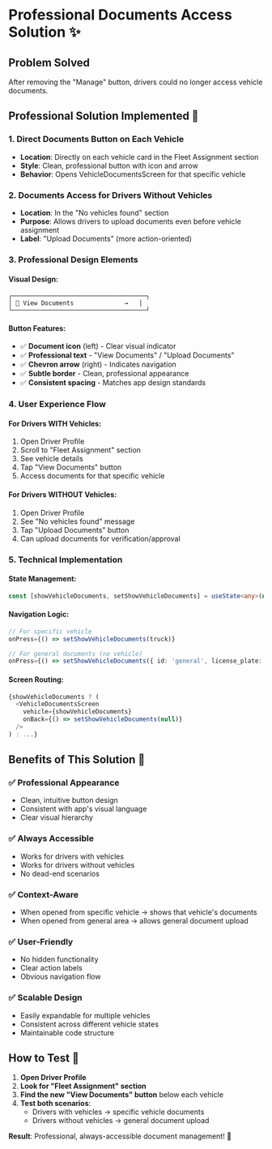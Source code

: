 # Professional Documents Access Solution ✨

## Problem Solved
After removing the "Manage" button, drivers could no longer access vehicle documents. 

## Professional Solution Implemented 🎯

### **1. Direct Documents Button on Each Vehicle**
- **Location**: Directly on each vehicle card in the Fleet Assignment section
- **Style**: Clean, professional button with icon and arrow
- **Behavior**: Opens VehicleDocumentsScreen for that specific vehicle

### **2. Documents Access for Drivers Without Vehicles**
- **Location**: In the "No vehicles found" section
- **Purpose**: Allows drivers to upload documents even before vehicle assignment
- **Label**: "Upload Documents" (more action-oriented)

### **3. Professional Design Elements**

#### Visual Design:
```
┌─────────────────────────────────────┐
│ 📄 View Documents              →   │
└─────────────────────────────────────┘
```

#### Button Features:
- ✅ **Document icon** (left) - Clear visual indicator
- ✅ **Professional text** - "View Documents" / "Upload Documents" 
- ✅ **Chevron arrow** (right) - Indicates navigation
- ✅ **Subtle border** - Clean, professional appearance
- ✅ **Consistent spacing** - Matches app design standards

### **4. User Experience Flow**

#### For Drivers WITH Vehicles:
1. Open Driver Profile
2. Scroll to "Fleet Assignment" section
3. See vehicle details
4. Tap "View Documents" button
5. Access documents for that specific vehicle

#### For Drivers WITHOUT Vehicles:
1. Open Driver Profile
2. See "No vehicles found" message
3. Tap "Upload Documents" button
4. Can upload documents for verification/approval

### **5. Technical Implementation**

#### State Management:
```typescript
const [showVehicleDocuments, setShowVehicleDocuments] = useState<any>(null);
```

#### Navigation Logic:
```typescript
// For specific vehicle
onPress={() => setShowVehicleDocuments(truck)}

// For general documents (no vehicle)
onPress={() => setShowVehicleDocuments({ id: 'general', license_plate: 'N/A' })}
```

#### Screen Routing:
```typescript
{showVehicleDocuments ? (
  <VehicleDocumentsScreen 
    vehicle={showVehicleDocuments} 
    onBack={() => setShowVehicleDocuments(null)} 
  />
) : ...}
```

## Benefits of This Solution 🚀

### ✅ **Professional Appearance**
- Clean, intuitive button design
- Consistent with app's visual language
- Clear visual hierarchy

### ✅ **Always Accessible** 
- Works for drivers with vehicles
- Works for drivers without vehicles
- No dead-end scenarios

### ✅ **Context-Aware**
- When opened from specific vehicle → shows that vehicle's documents
- When opened from general area → allows general document upload

### ✅ **User-Friendly**
- No hidden functionality
- Clear action labels
- Obvious navigation flow

### ✅ **Scalable Design**
- Easily expandable for multiple vehicles
- Consistent across different vehicle states
- Maintainable code structure

## How to Test 📱

1. **Open Driver Profile**
2. **Look for "Fleet Assignment" section**
3. **Find the new "View Documents" button** below each vehicle
4. **Test both scenarios**:
   - Drivers with vehicles → specific vehicle documents
   - Drivers without vehicles → general document upload

**Result**: Professional, always-accessible document management! 🎯
